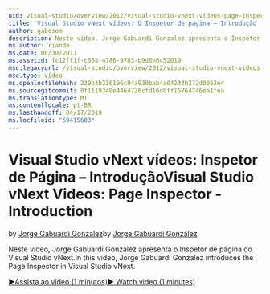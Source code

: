 ```yaml
---
uid: visual-studio/overview/2012/visual-studio-vnext-videos-page-inspector-introduction
title: 'Visual Studio vNext vídeos: O Inspetor de página – Introdução | Microsoft Docs'
author: gabosom
description: Neste vídeo, Jorge Gabuardi Gonzalez apresenta o Inspetor de página do Visual Studio vNext
ms.author: riande
ms.date: 08/30/2011
ms.assetid: fc12ff1f-c063-4786-9783-b9d6e6452019
msc.legacyurl: /visual-studio/overview/2012/visual-studio-vnext-videos-page-inspector-introduction
msc.type: video
ms.openlocfilehash: 239b3b236196c94a930bab4a04233b272d0062e4
ms.sourcegitcommit: 0f1119340e4464720cfd16d0ff15764746ea1fea
ms.translationtype: MT
ms.contentlocale: pt-BR
ms.lasthandoff: 04/17/2019
ms.locfileid: "59415603"
---
```

# <a name="visual-studio-vnext-videos-page-inspector---introduction"></a><span data-ttu-id="0187a-103">Visual Studio vNext vídeos: Inspetor de Página – Introdução</span><span class="sxs-lookup"><span data-stu-id="0187a-103">Visual Studio vNext Videos: Page Inspector - Introduction</span></span>

<span data-ttu-id="0187a-104">by [Jorge Gabuardi Gonzalez](https://github.com/gabosom)</span><span class="sxs-lookup"><span data-stu-id="0187a-104">by [Jorge Gabuardi Gonzalez](https://github.com/gabosom)</span></span>

<span data-ttu-id="0187a-105">Neste vídeo, Jorge Gabuardi Gonzalez apresenta o Inspetor de página do Visual Studio vNext.</span><span class="sxs-lookup"><span data-stu-id="0187a-105">In this video, Jorge Gabuardi Gonzalez introduces the Page Inspector in Visual Studio vNext.</span></span>

[<span data-ttu-id="0187a-106">&#9654;Assista ao vídeo (1 minutos)</span><span class="sxs-lookup"><span data-stu-id="0187a-106">&#9654; Watch video (1 minutes)</span></span>](https://channel9.msdn.com/Blogs/ASP-NET-Site-Videos/visual-studio-vnext-videos-page-inspector-introduction)
